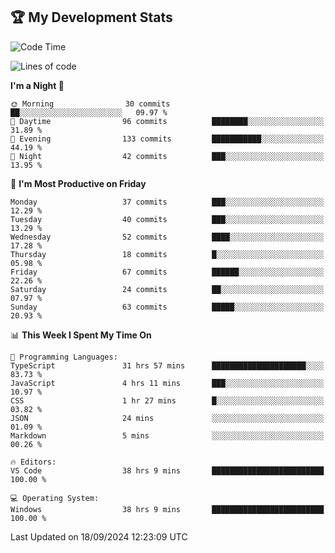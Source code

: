 ## 🏆 My Development Stats

<!--START_SECTION:waka-->
![Code Time](http://img.shields.io/badge/Code%20Time-405%20hrs%2024%20mins-blue)

![Lines of code](https://img.shields.io/badge/From%20Hello%20World%20I%27ve%20Written-128.0%20thousand%20lines%20of%20code-blue)

**I'm a Night 🦉** 

```text
🌞 Morning                30 commits          ██░░░░░░░░░░░░░░░░░░░░░░░   09.97 % 
🌆 Daytime                96 commits          ████████░░░░░░░░░░░░░░░░░   31.89 % 
🌃 Evening                133 commits         ███████████░░░░░░░░░░░░░░   44.19 % 
🌙 Night                  42 commits          ███░░░░░░░░░░░░░░░░░░░░░░   13.95 % 
```
📅 **I'm Most Productive on Friday** 

```text
Monday                   37 commits          ███░░░░░░░░░░░░░░░░░░░░░░   12.29 % 
Tuesday                  40 commits          ███░░░░░░░░░░░░░░░░░░░░░░   13.29 % 
Wednesday                52 commits          ████░░░░░░░░░░░░░░░░░░░░░   17.28 % 
Thursday                 18 commits          █░░░░░░░░░░░░░░░░░░░░░░░░   05.98 % 
Friday                   67 commits          ██████░░░░░░░░░░░░░░░░░░░   22.26 % 
Saturday                 24 commits          ██░░░░░░░░░░░░░░░░░░░░░░░   07.97 % 
Sunday                   63 commits          █████░░░░░░░░░░░░░░░░░░░░   20.93 % 
```


📊 **This Week I Spent My Time On** 

```text
💬 Programming Languages: 
TypeScript               31 hrs 57 mins      █████████████████████░░░░   83.73 % 
JavaScript               4 hrs 11 mins       ███░░░░░░░░░░░░░░░░░░░░░░   10.97 % 
CSS                      1 hr 27 mins        █░░░░░░░░░░░░░░░░░░░░░░░░   03.82 % 
JSON                     24 mins             ░░░░░░░░░░░░░░░░░░░░░░░░░   01.09 % 
Markdown                 5 mins              ░░░░░░░░░░░░░░░░░░░░░░░░░   00.26 % 

🔥 Editors: 
VS Code                  38 hrs 9 mins       █████████████████████████   100.00 % 

💻 Operating System: 
Windows                  38 hrs 9 mins       █████████████████████████   100.00 % 
```


 Last Updated on 18/09/2024 12:23:09 UTC
<!--END_SECTION:waka-->
